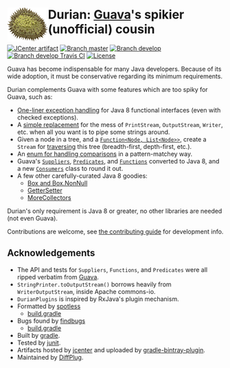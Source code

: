# <img align="left" src="durian.png"> Durian: [Guava](https://github.com/google/guava)'s spikier (unofficial) cousin

[![JCenter artifact](https://img.shields.io/badge/jcenter-com.diffplug.durian%3Adurian-blue.svg)](https://bintray.com/diffplug/opensource/durian/view)
[![Branch master](http://img.shields.io/badge/master-2.0-lightgrey.svg)](https://github.com/diffplug/durian/releases/latest)
[![Branch develop](http://img.shields.io/badge/develop-2.1--SNAPSHOT-lightgrey.svg)](https://github.com/diffplug/durian/tree/develop)
[![Branch develop Travis CI](https://travis-ci.org/diffplug/durian.svg?branch=develop)](https://travis-ci.org/diffplug/durian)
[![License](https://img.shields.io/badge/license-Apache-blue.svg)](https://tldrlegal.com/license/apache-license-2.0-(apache-2.0))

Guava has become indispensable for many Java developers.  Because of its wide adoption, it must be conservative regarding its minimum requirements.

Durian complements Guava with some features which are too spiky for Guava, such as:
* [One-liner exception handling](test/com/diffplug/common/base/ErrorsExample.java?ts=4) for Java 8 functional interfaces (even with checked exceptions).
* A [simple replacement](src/com/diffplug/common/base/StringPrinter.java) for the mess of `PrintStream`, `OutputStream`, `Writer`, etc. when all you want is to pipe some strings around.
* Given a node in a tree, and a [`Function<Node, List<Node>>`](src/com/diffplug/common/base/TreeDef.java), create a `Stream` for [traversing](test/com/diffplug/common/base/TreeStreamTest.java) this tree (breadth-first, depth-first, etc.).
* An [enum for handling comparisons](src/com/diffplug/common/base/Comparison.java) in a pattern-matchey way.
* Guava's [`Suppliers`](src/com/diffplug/common/base/Suppliers.java), [`Predicates`](src/com/diffplug/common/base/Predicates.java), and [`Functions`](src/com/diffplug/common/base/Functions.java) converted to Java 8, and a new [`Consumers`](src/com/diffplug/common/base/Consumers.java) class to round it out.
* A few other carefully-curated Java 8 goodies:
	+ [Box and Box.NonNull](src/com/diffplug/common/base/Box.java)
	+ [GetterSetter](src/com/diffplug/common/base/GetterSetter.java)
	+ [MoreCollectors](src/com/diffplug/common/base/MoreCollectors.java)

Durian's only requirement is Java 8 or greater, no other libraries are needed (not even Guava).

Contributions are welcome, see [the contributing guide](CONTRIBUTING.md) for development info.

## Acknowledgements

* The API and tests for `Suppliers`, `Functions`, and `Predicates` were all ripped verbatim from [Guava](https://github.com/google/guava).
* `StringPrinter.toOutputStream()` borrows heavily from `WriterOutputStream`, inside Apache commons-io.
* `DurianPlugins` is inspired by RxJava's plugin mechanism.
* Formatted by [spotless](https://github.com/diffplug/spotless)
	+ [build.gradle](https://github.com/diffplug/durian/blob/develop/build.gradle?ts=4#L70-90)
* Bugs found by [findbugs](http://findbugs.sourceforge.net/)
	+ [build.gradle](https://github.com/diffplug/durian/blob/develop/build.gradle?ts=4#L101-102)
* Built by [gradle](http://gradle.org/).
* Tested by [junit](http://junit.org/).
* Artifacts hosted by [jcenter](https://bintray.com/bintray/jcenter) and uploaded by [gradle-bintray-plugin](https://github.com/bintray/gradle-bintray-plugin).
* Maintained by [DiffPlug](http://www.diffplug.com/).
